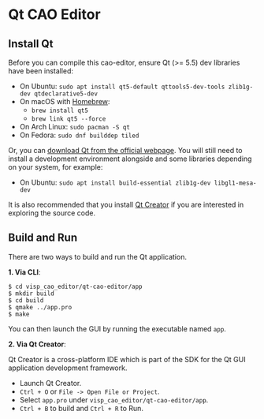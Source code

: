 # Qt CAO Editor

Install Qt
-------------------------------------------------------------------------------

Before you can compile this cao-editor, ensure Qt (>= 5.5) dev libraries have been installed:

* On Ubuntu: `sudo apt install qt5-default qttools5-dev-tools zlib1g-dev qtdeclarative5-dev`
* On macOS with [Homebrew](http://brew.sh/):
  + `brew install qt5`
  + `brew link qt5 --force`
* On Arch Linux:    `sudo pacman -S qt`
* On Fedora:        `sudo dnf builddep tiled`

Or, you can [download Qt from the official webpage](https://www.qt.io/download-qt-installer).
You will still need to install a development environment alongside and some libraries depending on your system, for example:

* On Ubuntu: `sudo apt install build-essential zlib1g-dev libgl1-mesa-dev`

It is also recommended that you install [Qt Creator](https://doc.qt.io/qtcreator/) if you are interested in exploring the source code.

Build and Run
-------------------------------------------------------------------------------

There are two ways to build and run the Qt application.

**1. Via CLI**:

    $ cd visp_cao_editor/qt-cao-editor/app
    $ mkdir build
    $ cd build
    $ qmake ../app.pro
    $ make

You can then launch the GUI by running the executable named `app`.

**2. Via Qt Creator**:

Qt Creator is a cross-platform IDE which is part of the SDK for the Qt GUI application development framework.

- Launch Qt Creator.
- `Ctrl + O` or `File -> Open File or Project`.
- Select `app.pro` under `visp_cao_editor/qt-cao-editor/app`.
- `Ctrl + B` to build and `Ctrl + R` to Run.

